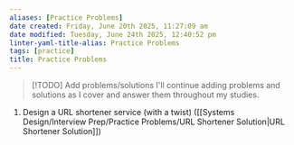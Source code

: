 ```yaml
---
aliases: [Practice Problems]
date created: Friday, June 20th 2025, 11:27:09 am
date modified: Tuesday, June 24th 2025, 12:40:52 pm
linter-yaml-title-alias: Practice Problems
tags: [practice]
title: Practice Problems
---
```


> [!TODO] Add problems/solutions
> I'll continue adding problems and solutions as I cover and answer them throughout my studies.

1. Design a URL shortener service (with a twist) ([[Systems Design/Interview Prep/Practice Problems/URL Shortener Solution|URL Shortener Solution]])

